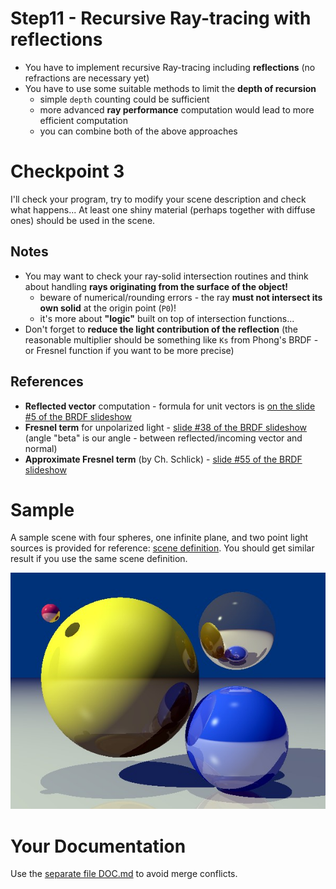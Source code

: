 # Step11 - Recursive Ray-tracing with reflections
* You have to implement recursive Ray-tracing including **reflections**
  (no refractions are necessary yet)
* You have to use some suitable methods to limit the **depth of recursion**
  * simple `depth` counting could be sufficient
  * more advanced **ray performance** computation would lead to more efficient
    computation
  * you can combine both of the above approaches

# Checkpoint 3
I'll check your program, try to modify your scene description and check what happens...
At least one shiny material (perhaps together with diffuse ones) should be used in
the scene.

## Notes
* You may want to check your ray-solid intersection routines and think
  about handling **rays originating from the surface of the object!**
  * beware of numerical/rounding errors - the ray **must not intersect its own
    solid** at the origin point (`P0`)!
  * it's more about **"logic"** built on top of intersection functions...
* Don't forget to **reduce the light contribution of the reflection**
  (the reasonable multiplier should be something like `Ks` from Phong's BRDF - or
  Fresnel function if you want to be more precise)

## References
* **Reflected vector** computation - formula for unit vectors is
  [on the slide #5 of the BRDF slideshow](https://cgg.mff.cuni.cz/~pepca/lectures/pdf/prg-05-brdf.pdf)
* **Fresnel term** for unpolarized light -
  [slide #38 of the BRDF slideshow](https://cgg.mff.cuni.cz/~pepca/lectures/pdf/prg-05-brdf.pdf)
  (angle "beta" is our angle - between reflected/incoming vector and normal)
* **Approximate Fresnel term** (by Ch. Schlick) -
  [slide #55 of the BRDF slideshow](https://cgg.mff.cuni.cz/~pepca/lectures/pdf/prg-05-brdf.pdf)

# Sample
A sample scene with four spheres, one infinite plane, and two point light sources
is provided for reference: [scene definition](sample-scene.md).
You should get similar result if you use the same scene definition.

![Sample result](sample-raytracing-norefractions.jpg)

# Your Documentation
Use the [separate file DOC.md](DOC.md) to avoid merge conflicts.
